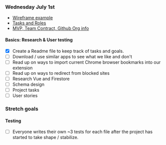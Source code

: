 ### Wednesday July 1st

* [Wireframe example](https://www.figma.com/file/SBvVSY7WpNCI8OjR4xJSOb/Bookmarkers?node-id=0%3A1)
* [Tasks and Roles](https://docs.google.com/spreadsheets/d/1kYgUQhWzOdwSfBvEf4vBLWRi_LOee8W9BV-fL2SOMNY/edit?ts=5efbb45f#gid=0)
* [MVP, Team Contract, Github Org info](https://docs.google.com/document/d/1k9i_jV-R90ww2q3NZ-o9igq9lcLuM2A8qnBKjagLfks/edit#)

#### Basics: Research & User testing
- [X] Create a Readme file to keep track of tasks and goals.
- [ ] Download / use similar apps to see what we like and don't
- [ ] Read up on ways to import current Chrome browser bookmarks into our extension
- [ ] Read up on ways to redirect from blocked sites
- [ ] Research Vue and Firestore
- [ ] Schema design
- [ ] Project tasks
- [ ] User stories

### Stretch goals


#### Testing

- [ ] Everyone writes their own ~3 tests for each file after the project has started to take shape / stabilize.
